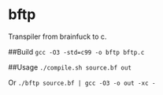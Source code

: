 bftp
====

Transpiler from brainfuck to c.

##Build
`gcc -O3 -std=c99 -o bftp bftp.c`

##Usage
`./compile.sh source.bf out`

Or
`./bftp source.bf | gcc -O3 -o out -xc -`
